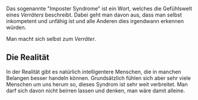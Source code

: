 Das sogenannte "Imposter Syndrome" ist ein Wort, welches die Gefühlswelt eines *Verräters* beschreibt. Dabei geht man davon aus, dass man selbst inkompetent und unfähig ist und alle Anderen dies irgendwann erkennen würden.

Man macht sich selbst zum *Verräter*.

## Die Realität
In der Realität gibt es natürlich intelligentere Menschen, die in manchen Belangen besser handeln können. Grundsätzlich fühlen sich aber sehr viele Menschen um uns herum so, dieses Syndrom ist sehr weit verbreitet. Man darf sich davon nicht beirren lassen und denken, man wäre damit alleine.